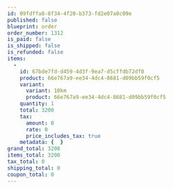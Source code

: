 ```yaml
---
id: 09fdffa8-8f34-4f20-b373-fd2e07a0c09e
published: false
blueprint: order
order_number: 1312
is_paid: false
is_shipped: false
is_refunded: false
items:
  -
    id: 67bde7fd-d459-4d3f-9ea7-d5cffdb72df0
    product: 66e767a9-ee34-4dc4-8681-d09bb59f0cf5
    variant:
      variant: 10km
      product: 66e767a9-ee34-4dc4-8681-d09bb59f0cf5
    quantity: 1
    total: 3200
    tax:
      amount: 0
      rate: 0
      price_includes_tax: true
    metadata: {  }
grand_total: 3200
items_total: 3200
tax_total: 0
shipping_total: 0
coupon_total: 0
---
```

